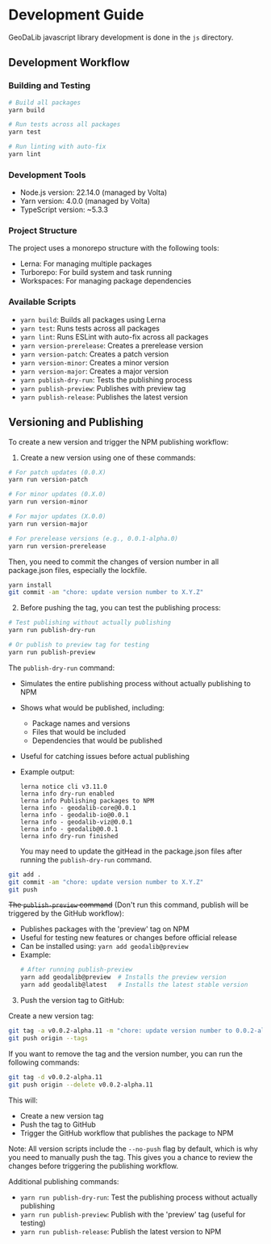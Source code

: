 # Development Guide

GeoDaLib javascript library development is done in the `js` directory.

## Development Workflow

### Building and Testing

```bash
# Build all packages
yarn build

# Run tests across all packages
yarn test

# Run linting with auto-fix
yarn lint
```

### Development Tools

- Node.js version: 22.14.0 (managed by Volta)
- Yarn version: 4.0.0 (managed by Volta)
- TypeScript version: ~5.3.3

### Project Structure

The project uses a monorepo structure with the following tools:

- Lerna: For managing multiple packages
- Turborepo: For build system and task running
- Workspaces: For managing package dependencies

### Available Scripts

- `yarn build`: Builds all packages using Lerna
- `yarn test`: Runs tests across all packages
- `yarn lint`: Runs ESLint with auto-fix across all packages
- `yarn version-prerelease`: Creates a prerelease version
- `yarn version-patch`: Creates a patch version
- `yarn version-minor`: Creates a minor version
- `yarn version-major`: Creates a major version
- `yarn publish-dry-run`: Tests the publishing process
- `yarn publish-preview`: Publishes with preview tag
- `yarn publish-release`: Publishes the latest version

## Versioning and Publishing

To create a new version and trigger the NPM publishing workflow:

1. Create a new version using one of these commands:

```bash
# For patch updates (0.0.X)
yarn run version-patch

# For minor updates (0.X.0)
yarn run version-minor

# For major updates (X.0.0)
yarn run version-major

# For prerelease versions (e.g., 0.0.1-alpha.0)
yarn run version-prerelease
```

Then, you need to commit the changes of version number in all package.json files, especially the lockfile.

```bash
yarn install
git commit -am "chore: update version number to X.Y.Z"
```

2. Before pushing the tag, you can test the publishing process:

```bash
# Test publishing without actually publishing
yarn run publish-dry-run

# Or publish to preview tag for testing
yarn run publish-preview
```

The `publish-dry-run` command:

- Simulates the entire publishing process without actually publishing to NPM
- Shows what would be published, including:
  - Package names and versions
  - Files that would be included
  - Dependencies that would be published
- Useful for catching issues before actual publishing
- Example output:
  ```
  lerna notice cli v3.11.0
  lerna info dry-run enabled
  lerna info Publishing packages to NPM
  lerna info - geodalib-core@0.0.1
  lerna info - geodalib-io@0.0.1
  lerna info - geodalib-viz@0.0.1
  lerna info - geodalib@0.0.1
  lerna info dry-run finished
  ```

  You may need to update the gitHead in the package.json files after running the `publish-dry-run` command.

```bash
git add .
git commit -am "chore: update version number to X.Y.Z"
git push
```

~~The `publish-preview` command~~ (Don't run this command, publish will be triggered by the GitHub workflow):

- Publishes packages with the 'preview' tag on NPM
- Useful for testing new features or changes before official release
- Can be installed using: `yarn add geodalib@preview`
- Example:
  ```bash
  # After running publish-preview
  yarn add geodalib@preview  # Installs the preview version
  yarn add geodalib@latest   # Installs the latest stable version
  ```

3. Push the version tag to GitHub:

Create a new version tag:

```bash
git tag -a v0.0.2-alpha.11 -m "chore: update version number to 0.0.2-alpha.11"
git push origin --tags
```

If you want to remove the tag and the version number, you can run the following commands:

```bash
git tag -d v0.0.2-alpha.11
git push origin --delete v0.0.2-alpha.11
```

This will:

- Create a new version tag
- Push the tag to GitHub
- Trigger the GitHub workflow that publishes the package to NPM

Note: All version scripts include the `--no-push` flag by default, which is why you need to manually push the tag. This gives you a chance to review the changes before triggering the publishing workflow.

Additional publishing commands:

- `yarn run publish-dry-run`: Test the publishing process without actually publishing
- `yarn run publish-preview`: Publish with the 'preview' tag (useful for testing)
- `yarn run publish-release`: Publish the latest version to NPM
